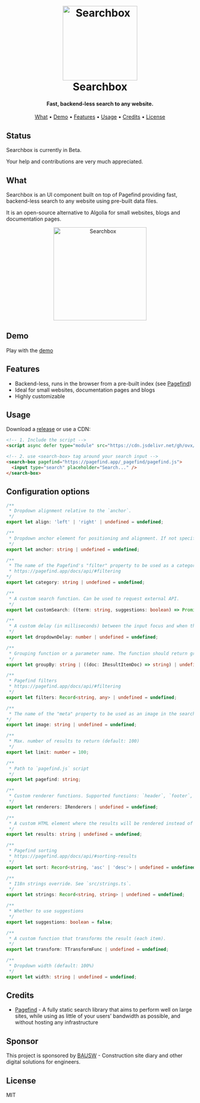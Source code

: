 <h1 align="center">
  <br>
  <img src="https://raw.githubusercontent.com/ovx/searchbox/master/assets/searchbox.svg" alt="Searchbox" width="200">
  <br>
  Searchbox
  <br>
</h1>

<h4 align="center">Fast, backend-less search to any website.</h4>

<p align="center">
  <a href="#what">What</a> •
  <a href="#demo">Demo</a> •
  <a href="#features">Features</a> •
  <a href="#usage">Usage</a> •
  <a href="#credits">Credits</a> •
  <a href="#license">License</a>
</p>

## Status

Searchbox is currently in Beta.

Your help and contributions are very much appreciated.

## What

Searchbox is an UI component built on top of Pagefind providing fast, backend-less search to any website using pre-built data files.

It is an open-source alternative to Algolia for small websites, blogs and documentation pages.

<div align="center">
  <img src="https://raw.githubusercontent.com/ovx/searchbox/master/assets/screenshot.png" alt="Searchbox" height="250">
</div>

## Demo

Play with the [demo](https://ovx.github.io/searchbox/demo.html)

## Features

- Backend-less, runs in the browser from a pre-built index (see [Pagefind](https://pagefind.app/))
- Ideal for small websites, documentation pages and blogs
- Highly customizable

## Usage

Download a [release](https://github.com/ovx/searchbox/releases) or use a CDN:

```html
<!-- 1. Include the script -->
<script async defer type="module" src="https://cdn.jsdelivr.net/gh/ovx/searchbox/dist/searchbox.js"></script>

<!-- 2. use <search-box> tag around your search input -->
<search-box pagefind="https://pagefind.app/_pagefind/pagefind.js">
  <input type="search" placeholder="Search..." />
</search-box>
```

## Configuration options

```ts
/**
 * Dropdown alignment relative to the `anchor`.
 */
export let align: 'left' | 'right' | undefined = undefined;

/**
 * Dropdown anchor element for positioning and alignment. If not specified, the `input` will be used.
 */
export let anchor: string | undefined = undefined;

/**
 * The name of the Pagefind's "filter" property to be used as a category for grouping results. Use one of the properties returned by `pagefind.filters();`.
 * https://pagefind.app/docs/api/#filtering
*/
export let category: string | undefined = undefined;

/**
 * A custom search function. Can be used to request external API.
 */
export let customSearch: ((term: string, suggestions: boolean) => Promise<IResult>) | undefined = undefined;

/**
 * A custom delay (in milliseconds) between the input focus and when the dropdown is shown.
 */
export let dropdownDelay: number | undefined = undefined;

/**
 * Grouping function or a parameter name. The function should return group identifier as string.
 */
export let groupBy: string | ((doc: IResultItemDoc) => string) | undefined = undefined;

/**
 * Pagefind filters
 * https://pagefind.app/docs/api/#filtering
 */
export let filters: Record<string, any> | undefined = undefined;

/**
 * The name of the "meta" property to be used as an image in the search results (typically, this would be "image").
*/
export let image: string | undefined = undefined;

/**
 * Max. number of results to return (default: 100)
 */
export let limit: number = 100;

/**
 * Path to `pagefind.js` script
 */
export let pagefind: string;

/**
 * Custom renderer functions. Supported functions: `header`, `footer`, `item`.
 */
export let renderers: IRenderers | undefined = undefined;

/**
 * A custom HTML element where the results will be rendered instead of the dropdown. Is specified, the dropdown won't be shown.
 */
export let results: string | undefined = undefined;

/**
 * Pagefind sorting
 * https://pagefind.app/docs/api/#sorting-results
 */
export let sort: Record<string, 'asc' | 'desc'> | undefined = undefined;

/**
 * I18n strings override. See `src/strings.ts`.
 */
export let strings: Record<string, string> | undefined = undefined;

/**
 * Whether to use suggestions
 */
export let suggestions: boolean = false;

/**
 * A custom function that transforms the result (each item).
 */
export let transform: TTransformFunc | undefined = undefined;

/**
 * Dropdown width (default: 100%)
 */
export let width: string | undefined = undefined;
```

## Credits

- [Pagefind](https://pagefind.app/) - A fully static search library that aims to perform well on large sites, while using as little of your users’ bandwidth as possible, and without hosting any infrastructure

## Sponsor

This project is sponsored by [BAUSW](https://bausw.com "Construction site diary and other digital solutions for engineers.") - Construction site diary and other digital solutions for engineers.

## License

MIT